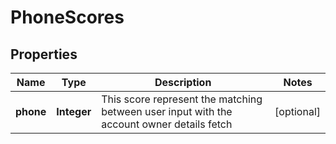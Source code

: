 

# PhoneScores


## Properties

| Name | Type | Description | Notes |
|------------ | ------------- | ------------- | -------------|
|**phone** | **Integer** | This score represent the matching between user input with the account owner details fetch |  [optional] |



